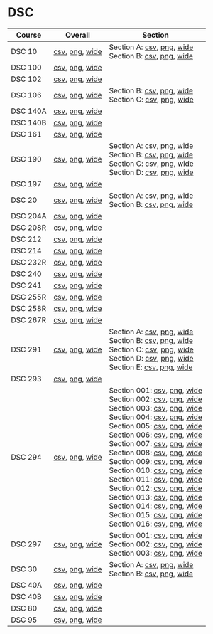 # DSC

| Course | Overall | Section |
| ------ | ------- | ------- |
| DSC 10 | [csv](https://github.com/UCSD-Historical-Enrollment-Data/2025Spring/blob/main/overall/DSC%2010.csv), [png](https://raw.githubusercontent.com/UCSD-Historical-Enrollment-Data/2025Spring/main/plot_overall/DSC%2010.png), [wide](https://raw.githubusercontent.com/UCSD-Historical-Enrollment-Data/2025Spring/main/plot_overall_wide/DSC%2010.png) | Section A: [csv](https://github.com/UCSD-Historical-Enrollment-Data/2025Spring/blob/main/section/DSC%2010_A.csv), [png](https://raw.githubusercontent.com/UCSD-Historical-Enrollment-Data/2025Spring/main/plot_section/DSC%2010_A.png), [wide](https://raw.githubusercontent.com/UCSD-Historical-Enrollment-Data/2025Spring/main/plot_section_wide/DSC%2010_A.png)<br>Section B: [csv](https://github.com/UCSD-Historical-Enrollment-Data/2025Spring/blob/main/section/DSC%2010_B.csv), [png](https://raw.githubusercontent.com/UCSD-Historical-Enrollment-Data/2025Spring/main/plot_section/DSC%2010_B.png), [wide](https://raw.githubusercontent.com/UCSD-Historical-Enrollment-Data/2025Spring/main/plot_section_wide/DSC%2010_B.png) |
| DSC 100 | [csv](https://github.com/UCSD-Historical-Enrollment-Data/2025Spring/blob/main/overall/DSC%20100.csv), [png](https://raw.githubusercontent.com/UCSD-Historical-Enrollment-Data/2025Spring/main/plot_overall/DSC%20100.png), [wide](https://raw.githubusercontent.com/UCSD-Historical-Enrollment-Data/2025Spring/main/plot_overall_wide/DSC%20100.png) |  |
| DSC 102 | [csv](https://github.com/UCSD-Historical-Enrollment-Data/2025Spring/blob/main/overall/DSC%20102.csv), [png](https://raw.githubusercontent.com/UCSD-Historical-Enrollment-Data/2025Spring/main/plot_overall/DSC%20102.png), [wide](https://raw.githubusercontent.com/UCSD-Historical-Enrollment-Data/2025Spring/main/plot_overall_wide/DSC%20102.png) |  |
| DSC 106 | [csv](https://github.com/UCSD-Historical-Enrollment-Data/2025Spring/blob/main/overall/DSC%20106.csv), [png](https://raw.githubusercontent.com/UCSD-Historical-Enrollment-Data/2025Spring/main/plot_overall/DSC%20106.png), [wide](https://raw.githubusercontent.com/UCSD-Historical-Enrollment-Data/2025Spring/main/plot_overall_wide/DSC%20106.png) | Section B: [csv](https://github.com/UCSD-Historical-Enrollment-Data/2025Spring/blob/main/section/DSC%20106_B.csv), [png](https://raw.githubusercontent.com/UCSD-Historical-Enrollment-Data/2025Spring/main/plot_section/DSC%20106_B.png), [wide](https://raw.githubusercontent.com/UCSD-Historical-Enrollment-Data/2025Spring/main/plot_section_wide/DSC%20106_B.png)<br>Section C: [csv](https://github.com/UCSD-Historical-Enrollment-Data/2025Spring/blob/main/section/DSC%20106_C.csv), [png](https://raw.githubusercontent.com/UCSD-Historical-Enrollment-Data/2025Spring/main/plot_section/DSC%20106_C.png), [wide](https://raw.githubusercontent.com/UCSD-Historical-Enrollment-Data/2025Spring/main/plot_section_wide/DSC%20106_C.png) |
| DSC 140A | [csv](https://github.com/UCSD-Historical-Enrollment-Data/2025Spring/blob/main/overall/DSC%20140A.csv), [png](https://raw.githubusercontent.com/UCSD-Historical-Enrollment-Data/2025Spring/main/plot_overall/DSC%20140A.png), [wide](https://raw.githubusercontent.com/UCSD-Historical-Enrollment-Data/2025Spring/main/plot_overall_wide/DSC%20140A.png) |  |
| DSC 140B | [csv](https://github.com/UCSD-Historical-Enrollment-Data/2025Spring/blob/main/overall/DSC%20140B.csv), [png](https://raw.githubusercontent.com/UCSD-Historical-Enrollment-Data/2025Spring/main/plot_overall/DSC%20140B.png), [wide](https://raw.githubusercontent.com/UCSD-Historical-Enrollment-Data/2025Spring/main/plot_overall_wide/DSC%20140B.png) |  |
| DSC 161 | [csv](https://github.com/UCSD-Historical-Enrollment-Data/2025Spring/blob/main/overall/DSC%20161.csv), [png](https://raw.githubusercontent.com/UCSD-Historical-Enrollment-Data/2025Spring/main/plot_overall/DSC%20161.png), [wide](https://raw.githubusercontent.com/UCSD-Historical-Enrollment-Data/2025Spring/main/plot_overall_wide/DSC%20161.png) |  |
| DSC 190 | [csv](https://github.com/UCSD-Historical-Enrollment-Data/2025Spring/blob/main/overall/DSC%20190.csv), [png](https://raw.githubusercontent.com/UCSD-Historical-Enrollment-Data/2025Spring/main/plot_overall/DSC%20190.png), [wide](https://raw.githubusercontent.com/UCSD-Historical-Enrollment-Data/2025Spring/main/plot_overall_wide/DSC%20190.png) | Section A: [csv](https://github.com/UCSD-Historical-Enrollment-Data/2025Spring/blob/main/section/DSC%20190_A.csv), [png](https://raw.githubusercontent.com/UCSD-Historical-Enrollment-Data/2025Spring/main/plot_section/DSC%20190_A.png), [wide](https://raw.githubusercontent.com/UCSD-Historical-Enrollment-Data/2025Spring/main/plot_section_wide/DSC%20190_A.png)<br>Section B: [csv](https://github.com/UCSD-Historical-Enrollment-Data/2025Spring/blob/main/section/DSC%20190_B.csv), [png](https://raw.githubusercontent.com/UCSD-Historical-Enrollment-Data/2025Spring/main/plot_section/DSC%20190_B.png), [wide](https://raw.githubusercontent.com/UCSD-Historical-Enrollment-Data/2025Spring/main/plot_section_wide/DSC%20190_B.png)<br>Section C: [csv](https://github.com/UCSD-Historical-Enrollment-Data/2025Spring/blob/main/section/DSC%20190_C.csv), [png](https://raw.githubusercontent.com/UCSD-Historical-Enrollment-Data/2025Spring/main/plot_section/DSC%20190_C.png), [wide](https://raw.githubusercontent.com/UCSD-Historical-Enrollment-Data/2025Spring/main/plot_section_wide/DSC%20190_C.png)<br>Section D: [csv](https://github.com/UCSD-Historical-Enrollment-Data/2025Spring/blob/main/section/DSC%20190_D.csv), [png](https://raw.githubusercontent.com/UCSD-Historical-Enrollment-Data/2025Spring/main/plot_section/DSC%20190_D.png), [wide](https://raw.githubusercontent.com/UCSD-Historical-Enrollment-Data/2025Spring/main/plot_section_wide/DSC%20190_D.png) |
| DSC 197 | [csv](https://github.com/UCSD-Historical-Enrollment-Data/2025Spring/blob/main/overall/DSC%20197.csv), [png](https://raw.githubusercontent.com/UCSD-Historical-Enrollment-Data/2025Spring/main/plot_overall/DSC%20197.png), [wide](https://raw.githubusercontent.com/UCSD-Historical-Enrollment-Data/2025Spring/main/plot_overall_wide/DSC%20197.png) |  |
| DSC 20 | [csv](https://github.com/UCSD-Historical-Enrollment-Data/2025Spring/blob/main/overall/DSC%2020.csv), [png](https://raw.githubusercontent.com/UCSD-Historical-Enrollment-Data/2025Spring/main/plot_overall/DSC%2020.png), [wide](https://raw.githubusercontent.com/UCSD-Historical-Enrollment-Data/2025Spring/main/plot_overall_wide/DSC%2020.png) | Section A: [csv](https://github.com/UCSD-Historical-Enrollment-Data/2025Spring/blob/main/section/DSC%2020_A.csv), [png](https://raw.githubusercontent.com/UCSD-Historical-Enrollment-Data/2025Spring/main/plot_section/DSC%2020_A.png), [wide](https://raw.githubusercontent.com/UCSD-Historical-Enrollment-Data/2025Spring/main/plot_section_wide/DSC%2020_A.png)<br>Section B: [csv](https://github.com/UCSD-Historical-Enrollment-Data/2025Spring/blob/main/section/DSC%2020_B.csv), [png](https://raw.githubusercontent.com/UCSD-Historical-Enrollment-Data/2025Spring/main/plot_section/DSC%2020_B.png), [wide](https://raw.githubusercontent.com/UCSD-Historical-Enrollment-Data/2025Spring/main/plot_section_wide/DSC%2020_B.png) |
| DSC 204A | [csv](https://github.com/UCSD-Historical-Enrollment-Data/2025Spring/blob/main/overall/DSC%20204A.csv), [png](https://raw.githubusercontent.com/UCSD-Historical-Enrollment-Data/2025Spring/main/plot_overall/DSC%20204A.png), [wide](https://raw.githubusercontent.com/UCSD-Historical-Enrollment-Data/2025Spring/main/plot_overall_wide/DSC%20204A.png) |  |
| DSC 208R | [csv](https://github.com/UCSD-Historical-Enrollment-Data/2025Spring/blob/main/overall/DSC%20208R.csv), [png](https://raw.githubusercontent.com/UCSD-Historical-Enrollment-Data/2025Spring/main/plot_overall/DSC%20208R.png), [wide](https://raw.githubusercontent.com/UCSD-Historical-Enrollment-Data/2025Spring/main/plot_overall_wide/DSC%20208R.png) |  |
| DSC 212 | [csv](https://github.com/UCSD-Historical-Enrollment-Data/2025Spring/blob/main/overall/DSC%20212.csv), [png](https://raw.githubusercontent.com/UCSD-Historical-Enrollment-Data/2025Spring/main/plot_overall/DSC%20212.png), [wide](https://raw.githubusercontent.com/UCSD-Historical-Enrollment-Data/2025Spring/main/plot_overall_wide/DSC%20212.png) |  |
| DSC 214 | [csv](https://github.com/UCSD-Historical-Enrollment-Data/2025Spring/blob/main/overall/DSC%20214.csv), [png](https://raw.githubusercontent.com/UCSD-Historical-Enrollment-Data/2025Spring/main/plot_overall/DSC%20214.png), [wide](https://raw.githubusercontent.com/UCSD-Historical-Enrollment-Data/2025Spring/main/plot_overall_wide/DSC%20214.png) |  |
| DSC 232R | [csv](https://github.com/UCSD-Historical-Enrollment-Data/2025Spring/blob/main/overall/DSC%20232R.csv), [png](https://raw.githubusercontent.com/UCSD-Historical-Enrollment-Data/2025Spring/main/plot_overall/DSC%20232R.png), [wide](https://raw.githubusercontent.com/UCSD-Historical-Enrollment-Data/2025Spring/main/plot_overall_wide/DSC%20232R.png) |  |
| DSC 240 | [csv](https://github.com/UCSD-Historical-Enrollment-Data/2025Spring/blob/main/overall/DSC%20240.csv), [png](https://raw.githubusercontent.com/UCSD-Historical-Enrollment-Data/2025Spring/main/plot_overall/DSC%20240.png), [wide](https://raw.githubusercontent.com/UCSD-Historical-Enrollment-Data/2025Spring/main/plot_overall_wide/DSC%20240.png) |  |
| DSC 241 | [csv](https://github.com/UCSD-Historical-Enrollment-Data/2025Spring/blob/main/overall/DSC%20241.csv), [png](https://raw.githubusercontent.com/UCSD-Historical-Enrollment-Data/2025Spring/main/plot_overall/DSC%20241.png), [wide](https://raw.githubusercontent.com/UCSD-Historical-Enrollment-Data/2025Spring/main/plot_overall_wide/DSC%20241.png) |  |
| DSC 255R | [csv](https://github.com/UCSD-Historical-Enrollment-Data/2025Spring/blob/main/overall/DSC%20255R.csv), [png](https://raw.githubusercontent.com/UCSD-Historical-Enrollment-Data/2025Spring/main/plot_overall/DSC%20255R.png), [wide](https://raw.githubusercontent.com/UCSD-Historical-Enrollment-Data/2025Spring/main/plot_overall_wide/DSC%20255R.png) |  |
| DSC 258R | [csv](https://github.com/UCSD-Historical-Enrollment-Data/2025Spring/blob/main/overall/DSC%20258R.csv), [png](https://raw.githubusercontent.com/UCSD-Historical-Enrollment-Data/2025Spring/main/plot_overall/DSC%20258R.png), [wide](https://raw.githubusercontent.com/UCSD-Historical-Enrollment-Data/2025Spring/main/plot_overall_wide/DSC%20258R.png) |  |
| DSC 267R | [csv](https://github.com/UCSD-Historical-Enrollment-Data/2025Spring/blob/main/overall/DSC%20267R.csv), [png](https://raw.githubusercontent.com/UCSD-Historical-Enrollment-Data/2025Spring/main/plot_overall/DSC%20267R.png), [wide](https://raw.githubusercontent.com/UCSD-Historical-Enrollment-Data/2025Spring/main/plot_overall_wide/DSC%20267R.png) |  |
| DSC 291 | [csv](https://github.com/UCSD-Historical-Enrollment-Data/2025Spring/blob/main/overall/DSC%20291.csv), [png](https://raw.githubusercontent.com/UCSD-Historical-Enrollment-Data/2025Spring/main/plot_overall/DSC%20291.png), [wide](https://raw.githubusercontent.com/UCSD-Historical-Enrollment-Data/2025Spring/main/plot_overall_wide/DSC%20291.png) | Section A: [csv](https://github.com/UCSD-Historical-Enrollment-Data/2025Spring/blob/main/section/DSC%20291_A.csv), [png](https://raw.githubusercontent.com/UCSD-Historical-Enrollment-Data/2025Spring/main/plot_section/DSC%20291_A.png), [wide](https://raw.githubusercontent.com/UCSD-Historical-Enrollment-Data/2025Spring/main/plot_section_wide/DSC%20291_A.png)<br>Section B: [csv](https://github.com/UCSD-Historical-Enrollment-Data/2025Spring/blob/main/section/DSC%20291_B.csv), [png](https://raw.githubusercontent.com/UCSD-Historical-Enrollment-Data/2025Spring/main/plot_section/DSC%20291_B.png), [wide](https://raw.githubusercontent.com/UCSD-Historical-Enrollment-Data/2025Spring/main/plot_section_wide/DSC%20291_B.png)<br>Section C: [csv](https://github.com/UCSD-Historical-Enrollment-Data/2025Spring/blob/main/section/DSC%20291_C.csv), [png](https://raw.githubusercontent.com/UCSD-Historical-Enrollment-Data/2025Spring/main/plot_section/DSC%20291_C.png), [wide](https://raw.githubusercontent.com/UCSD-Historical-Enrollment-Data/2025Spring/main/plot_section_wide/DSC%20291_C.png)<br>Section D: [csv](https://github.com/UCSD-Historical-Enrollment-Data/2025Spring/blob/main/section/DSC%20291_D.csv), [png](https://raw.githubusercontent.com/UCSD-Historical-Enrollment-Data/2025Spring/main/plot_section/DSC%20291_D.png), [wide](https://raw.githubusercontent.com/UCSD-Historical-Enrollment-Data/2025Spring/main/plot_section_wide/DSC%20291_D.png)<br>Section E: [csv](https://github.com/UCSD-Historical-Enrollment-Data/2025Spring/blob/main/section/DSC%20291_E.csv), [png](https://raw.githubusercontent.com/UCSD-Historical-Enrollment-Data/2025Spring/main/plot_section/DSC%20291_E.png), [wide](https://raw.githubusercontent.com/UCSD-Historical-Enrollment-Data/2025Spring/main/plot_section_wide/DSC%20291_E.png) |
| DSC 293 | [csv](https://github.com/UCSD-Historical-Enrollment-Data/2025Spring/blob/main/overall/DSC%20293.csv), [png](https://raw.githubusercontent.com/UCSD-Historical-Enrollment-Data/2025Spring/main/plot_overall/DSC%20293.png), [wide](https://raw.githubusercontent.com/UCSD-Historical-Enrollment-Data/2025Spring/main/plot_overall_wide/DSC%20293.png) |  |
| DSC 294 | [csv](https://github.com/UCSD-Historical-Enrollment-Data/2025Spring/blob/main/overall/DSC%20294.csv), [png](https://raw.githubusercontent.com/UCSD-Historical-Enrollment-Data/2025Spring/main/plot_overall/DSC%20294.png), [wide](https://raw.githubusercontent.com/UCSD-Historical-Enrollment-Data/2025Spring/main/plot_overall_wide/DSC%20294.png) | Section 001: [csv](https://github.com/UCSD-Historical-Enrollment-Data/2025Spring/blob/main/section/DSC%20294_001.csv), [png](https://raw.githubusercontent.com/UCSD-Historical-Enrollment-Data/2025Spring/main/plot_section/DSC%20294_001.png), [wide](https://raw.githubusercontent.com/UCSD-Historical-Enrollment-Data/2025Spring/main/plot_section_wide/DSC%20294_001.png)<br>Section 002: [csv](https://github.com/UCSD-Historical-Enrollment-Data/2025Spring/blob/main/section/DSC%20294_002.csv), [png](https://raw.githubusercontent.com/UCSD-Historical-Enrollment-Data/2025Spring/main/plot_section/DSC%20294_002.png), [wide](https://raw.githubusercontent.com/UCSD-Historical-Enrollment-Data/2025Spring/main/plot_section_wide/DSC%20294_002.png)<br>Section 003: [csv](https://github.com/UCSD-Historical-Enrollment-Data/2025Spring/blob/main/section/DSC%20294_003.csv), [png](https://raw.githubusercontent.com/UCSD-Historical-Enrollment-Data/2025Spring/main/plot_section/DSC%20294_003.png), [wide](https://raw.githubusercontent.com/UCSD-Historical-Enrollment-Data/2025Spring/main/plot_section_wide/DSC%20294_003.png)<br>Section 004: [csv](https://github.com/UCSD-Historical-Enrollment-Data/2025Spring/blob/main/section/DSC%20294_004.csv), [png](https://raw.githubusercontent.com/UCSD-Historical-Enrollment-Data/2025Spring/main/plot_section/DSC%20294_004.png), [wide](https://raw.githubusercontent.com/UCSD-Historical-Enrollment-Data/2025Spring/main/plot_section_wide/DSC%20294_004.png)<br>Section 005: [csv](https://github.com/UCSD-Historical-Enrollment-Data/2025Spring/blob/main/section/DSC%20294_005.csv), [png](https://raw.githubusercontent.com/UCSD-Historical-Enrollment-Data/2025Spring/main/plot_section/DSC%20294_005.png), [wide](https://raw.githubusercontent.com/UCSD-Historical-Enrollment-Data/2025Spring/main/plot_section_wide/DSC%20294_005.png)<br>Section 006: [csv](https://github.com/UCSD-Historical-Enrollment-Data/2025Spring/blob/main/section/DSC%20294_006.csv), [png](https://raw.githubusercontent.com/UCSD-Historical-Enrollment-Data/2025Spring/main/plot_section/DSC%20294_006.png), [wide](https://raw.githubusercontent.com/UCSD-Historical-Enrollment-Data/2025Spring/main/plot_section_wide/DSC%20294_006.png)<br>Section 007: [csv](https://github.com/UCSD-Historical-Enrollment-Data/2025Spring/blob/main/section/DSC%20294_007.csv), [png](https://raw.githubusercontent.com/UCSD-Historical-Enrollment-Data/2025Spring/main/plot_section/DSC%20294_007.png), [wide](https://raw.githubusercontent.com/UCSD-Historical-Enrollment-Data/2025Spring/main/plot_section_wide/DSC%20294_007.png)<br>Section 008: [csv](https://github.com/UCSD-Historical-Enrollment-Data/2025Spring/blob/main/section/DSC%20294_008.csv), [png](https://raw.githubusercontent.com/UCSD-Historical-Enrollment-Data/2025Spring/main/plot_section/DSC%20294_008.png), [wide](https://raw.githubusercontent.com/UCSD-Historical-Enrollment-Data/2025Spring/main/plot_section_wide/DSC%20294_008.png)<br>Section 009: [csv](https://github.com/UCSD-Historical-Enrollment-Data/2025Spring/blob/main/section/DSC%20294_009.csv), [png](https://raw.githubusercontent.com/UCSD-Historical-Enrollment-Data/2025Spring/main/plot_section/DSC%20294_009.png), [wide](https://raw.githubusercontent.com/UCSD-Historical-Enrollment-Data/2025Spring/main/plot_section_wide/DSC%20294_009.png)<br>Section 010: [csv](https://github.com/UCSD-Historical-Enrollment-Data/2025Spring/blob/main/section/DSC%20294_010.csv), [png](https://raw.githubusercontent.com/UCSD-Historical-Enrollment-Data/2025Spring/main/plot_section/DSC%20294_010.png), [wide](https://raw.githubusercontent.com/UCSD-Historical-Enrollment-Data/2025Spring/main/plot_section_wide/DSC%20294_010.png)<br>Section 011: [csv](https://github.com/UCSD-Historical-Enrollment-Data/2025Spring/blob/main/section/DSC%20294_011.csv), [png](https://raw.githubusercontent.com/UCSD-Historical-Enrollment-Data/2025Spring/main/plot_section/DSC%20294_011.png), [wide](https://raw.githubusercontent.com/UCSD-Historical-Enrollment-Data/2025Spring/main/plot_section_wide/DSC%20294_011.png)<br>Section 012: [csv](https://github.com/UCSD-Historical-Enrollment-Data/2025Spring/blob/main/section/DSC%20294_012.csv), [png](https://raw.githubusercontent.com/UCSD-Historical-Enrollment-Data/2025Spring/main/plot_section/DSC%20294_012.png), [wide](https://raw.githubusercontent.com/UCSD-Historical-Enrollment-Data/2025Spring/main/plot_section_wide/DSC%20294_012.png)<br>Section 013: [csv](https://github.com/UCSD-Historical-Enrollment-Data/2025Spring/blob/main/section/DSC%20294_013.csv), [png](https://raw.githubusercontent.com/UCSD-Historical-Enrollment-Data/2025Spring/main/plot_section/DSC%20294_013.png), [wide](https://raw.githubusercontent.com/UCSD-Historical-Enrollment-Data/2025Spring/main/plot_section_wide/DSC%20294_013.png)<br>Section 014: [csv](https://github.com/UCSD-Historical-Enrollment-Data/2025Spring/blob/main/section/DSC%20294_014.csv), [png](https://raw.githubusercontent.com/UCSD-Historical-Enrollment-Data/2025Spring/main/plot_section/DSC%20294_014.png), [wide](https://raw.githubusercontent.com/UCSD-Historical-Enrollment-Data/2025Spring/main/plot_section_wide/DSC%20294_014.png)<br>Section 015: [csv](https://github.com/UCSD-Historical-Enrollment-Data/2025Spring/blob/main/section/DSC%20294_015.csv), [png](https://raw.githubusercontent.com/UCSD-Historical-Enrollment-Data/2025Spring/main/plot_section/DSC%20294_015.png), [wide](https://raw.githubusercontent.com/UCSD-Historical-Enrollment-Data/2025Spring/main/plot_section_wide/DSC%20294_015.png)<br>Section 016: [csv](https://github.com/UCSD-Historical-Enrollment-Data/2025Spring/blob/main/section/DSC%20294_016.csv), [png](https://raw.githubusercontent.com/UCSD-Historical-Enrollment-Data/2025Spring/main/plot_section/DSC%20294_016.png), [wide](https://raw.githubusercontent.com/UCSD-Historical-Enrollment-Data/2025Spring/main/plot_section_wide/DSC%20294_016.png) |
| DSC 297 | [csv](https://github.com/UCSD-Historical-Enrollment-Data/2025Spring/blob/main/overall/DSC%20297.csv), [png](https://raw.githubusercontent.com/UCSD-Historical-Enrollment-Data/2025Spring/main/plot_overall/DSC%20297.png), [wide](https://raw.githubusercontent.com/UCSD-Historical-Enrollment-Data/2025Spring/main/plot_overall_wide/DSC%20297.png) | Section 001: [csv](https://github.com/UCSD-Historical-Enrollment-Data/2025Spring/blob/main/section/DSC%20297_001.csv), [png](https://raw.githubusercontent.com/UCSD-Historical-Enrollment-Data/2025Spring/main/plot_section/DSC%20297_001.png), [wide](https://raw.githubusercontent.com/UCSD-Historical-Enrollment-Data/2025Spring/main/plot_section_wide/DSC%20297_001.png)<br>Section 002: [csv](https://github.com/UCSD-Historical-Enrollment-Data/2025Spring/blob/main/section/DSC%20297_002.csv), [png](https://raw.githubusercontent.com/UCSD-Historical-Enrollment-Data/2025Spring/main/plot_section/DSC%20297_002.png), [wide](https://raw.githubusercontent.com/UCSD-Historical-Enrollment-Data/2025Spring/main/plot_section_wide/DSC%20297_002.png)<br>Section 003: [csv](https://github.com/UCSD-Historical-Enrollment-Data/2025Spring/blob/main/section/DSC%20297_003.csv), [png](https://raw.githubusercontent.com/UCSD-Historical-Enrollment-Data/2025Spring/main/plot_section/DSC%20297_003.png), [wide](https://raw.githubusercontent.com/UCSD-Historical-Enrollment-Data/2025Spring/main/plot_section_wide/DSC%20297_003.png) |
| DSC 30 | [csv](https://github.com/UCSD-Historical-Enrollment-Data/2025Spring/blob/main/overall/DSC%2030.csv), [png](https://raw.githubusercontent.com/UCSD-Historical-Enrollment-Data/2025Spring/main/plot_overall/DSC%2030.png), [wide](https://raw.githubusercontent.com/UCSD-Historical-Enrollment-Data/2025Spring/main/plot_overall_wide/DSC%2030.png) | Section A: [csv](https://github.com/UCSD-Historical-Enrollment-Data/2025Spring/blob/main/section/DSC%2030_A.csv), [png](https://raw.githubusercontent.com/UCSD-Historical-Enrollment-Data/2025Spring/main/plot_section/DSC%2030_A.png), [wide](https://raw.githubusercontent.com/UCSD-Historical-Enrollment-Data/2025Spring/main/plot_section_wide/DSC%2030_A.png)<br>Section B: [csv](https://github.com/UCSD-Historical-Enrollment-Data/2025Spring/blob/main/section/DSC%2030_B.csv), [png](https://raw.githubusercontent.com/UCSD-Historical-Enrollment-Data/2025Spring/main/plot_section/DSC%2030_B.png), [wide](https://raw.githubusercontent.com/UCSD-Historical-Enrollment-Data/2025Spring/main/plot_section_wide/DSC%2030_B.png) |
| DSC 40A | [csv](https://github.com/UCSD-Historical-Enrollment-Data/2025Spring/blob/main/overall/DSC%2040A.csv), [png](https://raw.githubusercontent.com/UCSD-Historical-Enrollment-Data/2025Spring/main/plot_overall/DSC%2040A.png), [wide](https://raw.githubusercontent.com/UCSD-Historical-Enrollment-Data/2025Spring/main/plot_overall_wide/DSC%2040A.png) |  |
| DSC 40B | [csv](https://github.com/UCSD-Historical-Enrollment-Data/2025Spring/blob/main/overall/DSC%2040B.csv), [png](https://raw.githubusercontent.com/UCSD-Historical-Enrollment-Data/2025Spring/main/plot_overall/DSC%2040B.png), [wide](https://raw.githubusercontent.com/UCSD-Historical-Enrollment-Data/2025Spring/main/plot_overall_wide/DSC%2040B.png) |  |
| DSC 80 | [csv](https://github.com/UCSD-Historical-Enrollment-Data/2025Spring/blob/main/overall/DSC%2080.csv), [png](https://raw.githubusercontent.com/UCSD-Historical-Enrollment-Data/2025Spring/main/plot_overall/DSC%2080.png), [wide](https://raw.githubusercontent.com/UCSD-Historical-Enrollment-Data/2025Spring/main/plot_overall_wide/DSC%2080.png) |  |
| DSC 95 | [csv](https://github.com/UCSD-Historical-Enrollment-Data/2025Spring/blob/main/overall/DSC%2095.csv), [png](https://raw.githubusercontent.com/UCSD-Historical-Enrollment-Data/2025Spring/main/plot_overall/DSC%2095.png), [wide](https://raw.githubusercontent.com/UCSD-Historical-Enrollment-Data/2025Spring/main/plot_overall_wide/DSC%2095.png) |  |
